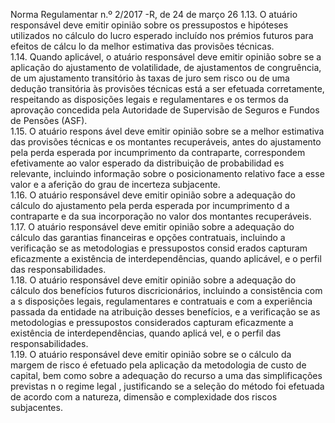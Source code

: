  
 
 
Norma Regulamentar  n.º 2/2017 -R, de 24 de março  26 
1.13. O atuário responsável deve emitir opinião sobre os pressupostos e hipóteses utilizados no 
cálculo do lucro  esperado incluído nos prémios futuros para efeitos de cálcu lo da melhor 
estimativa das provisões técnicas.  
1.14. Quando aplicável, o atuário responsável deve emitir opinião sobre se a aplicação do 
ajustamento de volatilidade, de ajustamentos de congruência, de um ajustamento transitório às 
taxas de juro sem risco ou de uma dedução transitória às provisões técnicas está a ser efetuada 
corretamente, respeitando as disposições legais e regulamentares e os termos da aprovação 
concedida pela Autoridade de Supervisão de Seguros e Fundos de Pensões (ASF).       
1.15. O atuário respons ável deve emitir opinião sobre se a melhor estimativa das provisões 
técnicas e os montantes recuperáveis, antes do ajustamento pela perda esperada por 
incumprimento da contraparte, correspondem efetivamente ao valor esperado da distribuição de 
probabilidad es relevante, incluindo informação sobre o posicionamento relativo face a esse valor 
e a aferição do grau de incerteza subjacente.  
1.16. O atuário responsável deve emitir opinião sobre a adequação do cálculo do ajustamento 
pela perda esperada por incumprimento d a contraparte e da sua incorporação no valor dos 
montantes recuperáveis.  
1.17. O atuário responsável deve emitir opinião sobre a adequação do cálculo das garantias 
financeiras e opções contratuais, incluindo a verificação se as metodologias e pressupostos 
consid erados capturam eficazmente a existência de interdependências, quando aplicável, e o perfil 
das responsabilidades.  
1.18. O atuário responsável deve emitir opinião sobre a adequação do cálculo dos benefícios 
futuros discricionários, incluindo a consistência com a s disposições legais, regulamentares e 
contratuais e com a experiência passada da entidade na atribuição desses benefícios, e a 
verificação se as metodologias e pressupostos considerados capturam eficazmente a existência de 
interdependências, quando aplicá vel, e o perfil das responsabilidades.  
1.19. O atuário responsável deve emitir opinião sobre se o cálculo da margem de risco é efetuado 
pela aplicação da metodologia de custo de capital, bem como sobre a adequação do  recurso a 
uma das simplificações previstas n o regime legal , justificando se a seleção do método foi efetuada 
de acordo com a  natureza, dimensão e complexidade dos riscos subjacentes.  